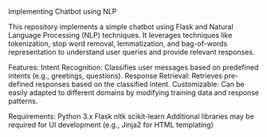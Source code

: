 Implementing Chatbot using NLP

This repository implements a simple chatbot using Flask and Natural Language Processing (NLP) techniques. It leverages techniques like tokenization, stop word removal, lemmatization, and bag-of-words representation to understand user queries and provide relevant responses.

Features:
Intent Recognition: Classifies user messages based on predefined intents (e.g., greetings, questions).
Response Retrieval: Retrieves pre-defined responses based on the classified intent.
Customizable: Can be easily adapted to different domains by modifying training data and response patterns.

Requirements:
Python 3.x
Flask
nltk
scikit-learn
Additional libraries may be required for UI development (e.g., Jinja2 for HTML templating)
